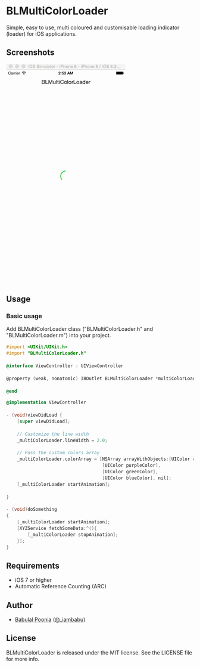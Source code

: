 # BLMultiColorLoader
Simple, easy to use, multi coloured and customisable loading indicator (loader) for iOS applications.

## Screenshots

![Demo](./Screens/loader_screenshot.gif "Demo View")

## Usage

### Basic usage

Add BLMultiColorLoader class ("BLMultiColorLoader.h" and "BLMultiColorLoader.m") into your project.

```objective-c
#import <UIKit/UIKit.h>
#import "BLMultiColorLoader.h"

@interface ViewController : UIViewController

@property (weak, nonatomic) IBOutlet BLMultiColorLoader *multiColorLoader;

@end
```

```objective-c
@implementation ViewController

- (void)viewDidLoad {
    [super viewDidLoad];
    
    // Customize the line width
    _multiColorLoader.lineWidth = 2.0;
    
    // Pass the custom colors array
    _multiColorLoader.colorArray = [NSArray arrayWithObjects:[UIColor redColor],
                                    [UIColor purpleColor],
                                    [UIColor greenColor],
                                    [UIColor blueColor], nil];
    [_multiColorLoader startAnimation];
    
}

- (void)doSomething
{    
    [_multiColorLoader startAnimation];
    [XYZService fetchSomeData:^(){
        [_multiColorLoader stopAnimation];
    }];
}
```

## Requirements

- iOS 7 or higher
- Automatic Reference Counting (ARC)

## Author

- [Babulal Poonia](https://github.com/BLPoonia) ([@_iambabu](https://twitter.com/_iambabu))

## License

BLMultiColorLoader is released under the MIT license. See the LICENSE file for more info.
